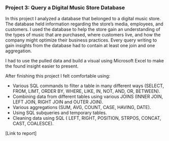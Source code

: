 ### Project 3: Query a Digital Music Store Database

In this project I analyzed a database that belonged to a digital music store. The database held information regarding the store’s media, employees, and customers. I used the database to help the store gain an understanding of the types of music that are purchased, where customers live, and how the company might optimize their business practices. Every query writing to gain insights from the database had to contain at least one join and one aggregation. 

I had to use the pulled data and build a visual using Microsoft Excel to make the found insight easier to present. 

After finishing this project I felt comfortable using:
- Various SQL commands to filter a table in many different ways (SELECT, FROM, LIMT, ORDER BY, WHERE, LIKE, IN, NOT, AND, OR, BETWEEN).
- Combining data from different tables using various JOINS (INNER JOIN, LEFT JOIN, RIGHT JOIN and OUTER JOIN).
- Various aggregations (SUM, AVG, COUNT, CASE, HAVING, DATE).
- Using SQL subqueries and temporary tables.
- Cleaning data using SQL ( LEFT, RIGHT, POSITION, STRPOS, CONCAT, CAST, COALESCE).

[Link to report]
